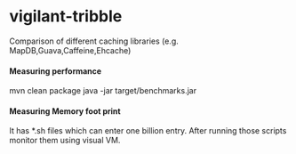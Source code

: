 # vigilant-tribble
Comparison of different caching libraries (e.g. MapDB,Guava,Caffeine,Ehcache)

#### Measuring performance
mvn clean package
java -jar target/benchmarks.jar

#### Measuring Memory foot print
It has *.sh files which can enter one billion entry. After running those scripts monitor them using visual VM.
